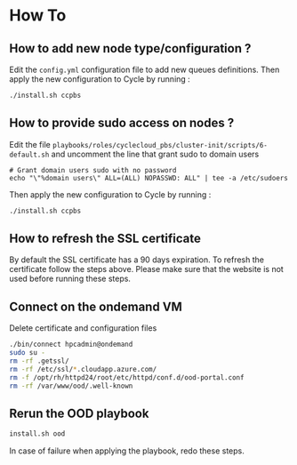 # How To

## How to add new node type/configuration ?
Edit the `config.yml` configuration file to add new queues definitions. Then apply the new configuration to Cycle by running :
```bash
./install.sh ccpbs
```

## How to provide sudo access on nodes ?
Edit the file `playbooks/roles/cyclecloud_pbs/cluster-init/scripts/6-default.sh` and uncomment the line that grant sudo to domain users
```
# Grant domain users sudo with no password
echo "\"%domain users\" ALL=(ALL) NOPASSWD: ALL" | tee -a /etc/sudoers
```
Then apply the new configuration to Cycle by running :
```bash
./install.sh ccpbs
```

## How to refresh the SSL certificate
By default the SSL certificate has a 90 days expiration. To refresh the certificate follow the steps above. Please make sure that the website is not used before running these steps.

## Connect on the ondemand VM
Delete certificate and configuration files 
```bash
./bin/connect hpcadmin@ondemand
sudo su -
rm -rf .getssl/
rm -rf /etc/ssl/*.cloudapp.azure.com/
rm -f /opt/rh/httpd24/root/etc/httpd/conf.d/ood-portal.conf
rm -rf /var/www/ood/.well-known
```

## Rerun the OOD playbook
```bash
install.sh ood
```

In case of failure when applying the playbook, redo these steps.